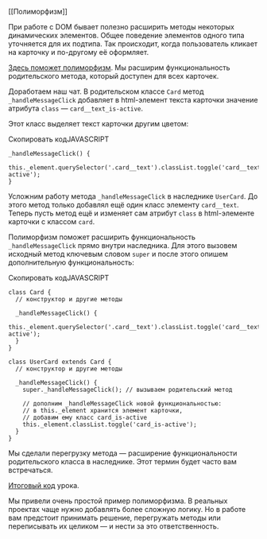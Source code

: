 [[Полиморфизм]]

При работе с DOM бывает полезно расширить методы некоторых динамических элементов. Общее поведение элементов одного типа уточняется для их подтипа. Так происходит, когда пользователь кликает на карточку и по-другому её оформляет.

[Здесь поможет полиморфизм](https://praktikum.yandex.ru/trainer/web/lesson/837a6ab6-6a13-450e-a4df-2b5bbfccd68e/task/2a7ab747-86e8-4ab7-baa7-80c128db6479/). Мы расширим функциональность родительского метода, который доступен для всех карточек.

Доработаем наш чат. В родительском классе `Card` метод `_handleMessageClick` добавляет в html-элемент текста карточки значение атрибута `class` — `card__text_is-active`.

Этот класс выделяет текст карточки другим цветом:

Скопировать кодJAVASCRIPT

```
_handleMessageClick() {
  this._element.querySelector('.card__text').classList.toggle('card__text_is-active');
} 
```

Усложним работу метода `_handleMessageClick` в наследнике `UserCard`. До этого метод только добавлял ещё один класс элементу `card__text`. Теперь пусть метод ещё и изменяет сам атрибут `class` в html-элементе карточки с классом `card`.

Полиморфизм поможет расширить функциональность `_handleMessageClick` прямо внутри наследника. Для этого вызовем исходный метод ключевым словом `super` и после этого опишем дополнительную функциональность:

Скопировать кодJAVASCRIPT

```
class Card {
  // конструктор и другие методы

  _handleMessageClick() {
    this._element.querySelector('.card__text').classList.toggle('card__text_is-active');
  }
}

class UserCard extends Card {
  // конструктор и другие методы

  _handleMessageClick() {
    super._handleMessageClick(); // вызываем родительский метод

    // дополним _handleMessageClick новой функциональностью:
    // в this._element хранится элемент карточки,
    // добавим ему класс card_is-active
    this._element.classList.toggle('card_is-active');
  }
} 
```

Мы сделали перегрузку метода — расширение функциональности родительского класса в наследнике. Этот термин будет часто вам встречаться.

[Итоговый код](https://repl.it/@praktikum/lesson-6) урока.

Мы привели очень простой пример полиморфизма. В реальных проектах чаще нужно добавлять более сложную логику. Но в работе вам предстоит принимать решение, перегружать методы или переписывать их целиком — и нести за это ответственность.